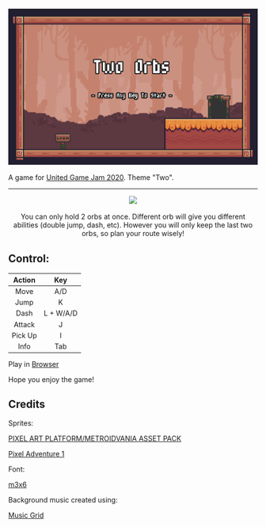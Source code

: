 <a href="https://senhung.itch.io/two-orbs"><p align="center"><img src="./Splash.png" /></p></a>

A game for [United Game Jam 2020](https://itch.io/jam/united-game-jam-2020). Theme "Two".

---

<a href="https://senhung.itch.io/two-orbs"><p align="center"><img src="./gameplay.gif" /></p></a>

<p align="center">
You can only hold 2 orbs at once. Different orb will give you different abilities (double jump, dash, etc). However you will only keep the last two orbs, so plan your route wisely!
</p>

## Control:

| Action  |    Key    |
| :-----: | :-------: |
|  Move   |    A/D    |
|  Jump   |     K     |
|  Dash   | L + W/A/D |
| Attack  |     J     |
| Pick Up |     I     |
|  Info   |    Tab    |

Play in [Browser](https://senhung.itch.io/two-orbs)

Hope you enjoy the game!

## Credits

Sprites:

[PIXEL ART PLATFORM/METROIDVANIA ASSET PACK](https://o-lobster.itch.io/platformmetroidvania-pixel-art-asset-pack)

[Pixel Adventure 1](https://pixel-frog.itch.io/pixel-adventure-1)

Font:

[m3x6](https://managore.itch.io/m3x6)

Background music created using:

[Music Grid](https://music-grid.surge.sh/)

